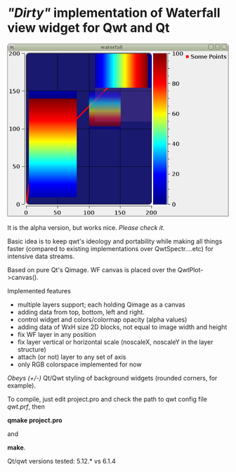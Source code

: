 # *"Dirty"* implementation of Waterfall view widget for Qwt and Qt

![WF QwtPlot screen](/WF.png)

It is the alpha version, but works nice. *Please check it.*

Basic idea is to keep qwt's ideology and portability while making all things
faster (compared to existing implementations over QwtSpectr....etc) for intensive data streams.

Based on pure Qt's Qimage. WF canvas is placed over the QwtPlot->canvas().

Implemented features
* multiple layers support; each holding Qimage as a canvas
* adding data from top, bottom, left and right.
* control widget and colors/colormap opacity (alpha values)
* adding data of WxH size 2D blocks, not equal to image width and height
* fix WF layer in any position
* fix layer vertical or horizontal scale (noscaleX, noscaleY in the layer structure)
* attach (or not) layer to any set of axis
* only RGB colorspace implemented for now

*Obeys (+/-)* Qt/Qwt styling of background widgets (rounded corners, for
example).

To compile, just edit project.pro and check the path to qwt config file *qwt.prf*,
then 
 
 **qmake project.pro**
 
 and 
 
 **make**.



Qt/qwt versions tested: 5.12.* vs 6.1.4
